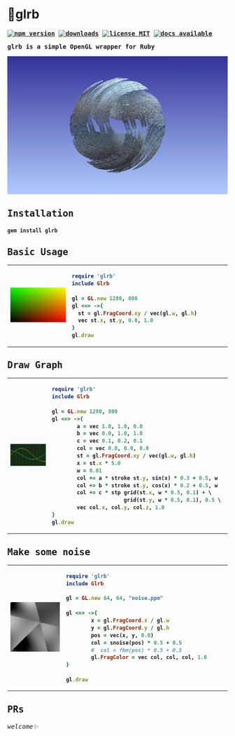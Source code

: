 # 🌁glrb

<strong>
<samp>

<p align="center">

[![ npm version ](https://img.shields.io/gem/v/glrb?style=flat&colorA=000&colorB=000)](https://rubygems.org/gems/glrb)
[![ downloads ](https://img.shields.io/gem/dt/glrb.svg?style=flat&colorA=000&colorB=000)](https://rubygems.org/gems/glrb)
[![ license MIT ](https://img.shields.io/github/license/tseijp/glrb?style=flat&colorA=000&colorB=000)](https://github.com/tseijp/glre)
[![ docs available ](https://img.shields.io/badge/docs-available-000.svg?style=flat&colorA=000)](https://tsei.jp)

glrb is a simple OpenGL wrapper for Ruby

</p>
<p align="center" valign="top">
  <a href="https://github.com/tseijp/glrb/blob/main/examples/demo/demo.rb">
    <img alt="🌁" src="https://raw.githubusercontent.com/tseijp/glrb/main/examples/demo/demo.png"></img>
  </a>
</p>

## Installation

```ruby
gem install glrb
```

## Basic Usage

<table>
<td width="256px">
<a href="https://github.com/tseijp/glrb/blob/main/examples/demo/basic.rb">
  <img alt=" " src="https://raw.githubusercontent.com/tseijp/glrb/main/examples/demo/basic.png"></img>
</a>
</td>
<td width="414px">

```ruby
require 'glrb'
include Glrb

gl = GL.new 1280, 800
gl <=> ->{
  st = gl.FragCoord.xy / vec(gl.w, gl.h)
  vec st.x, st.y, 0.0, 1.0
}
gl.draw
```

</td>
</table>

## Draw Graph

<table>
<td width="256px">
<a href="https://github.com/tseijp/glrb/blob/main/examples/demo/graph.rb">
  <img alt=" " src="https://raw.githubusercontent.com/tseijp/glrb/main/examples/demo/graph.png"></img>
</a>
</td>
<td width="414px">

```rb
require 'glrb'
include Glrb

gl = GL.new 1280, 800
gl <=> ->{
        a = vec 1.0, 1.0, 0.0
        b = vec 0.0, 1.0, 1.0
        c = vec 0.1, 0.2, 0.1
        col = vec 0.0, 0.0, 0.0
        st = gl.FragCoord.xy / vec(gl.w, gl.h)
        x = st.x * 5.0
        w = 0.01
        col += a * stroke st.y, sin(x) * 0.3 + 0.5, w
        col += b * stroke st.y, cos(x) * 0.2 + 0.5, w
        col += c * stp grid(st.x, w * 0.5, 0.1) + \
                       grid(st.y, w * 0.5, 0.1), 0.5 \
        vec col.x, col.y, col.z, 1.0
}
gl.draw
```

</td>
</table>

## Make some noise

<table>
<td width="256px">
<a href="https://github.com/tseijp/glrb/blob/main/examples/demo/noise.rb">
  <img width="256px" alt=" " src="https://raw.githubusercontent.com/tseijp/glrb/main/examples/demo/noise.png"></img>
</a>
</td>
<td width="414px">

```rb
require 'glrb'
include Glrb

gl = GL.new 64, 64, "noise.ppm"

gl <=> ->{
        x = gl.FragCoord.x / gl.w
        y = gl.FragCoord.y / gl.h
        pos = vec(x, y, 0.0)
        col = snoise(pos) * 0.5 + 0.5
        #  col = fbm(pos) * 0.5 + 0.5
        gl.FragColor = vec col, col, col, 1.0
}

gl.draw
```

</td>
</table>

## PRs

###### welcome✨

</samp>
</strong>
